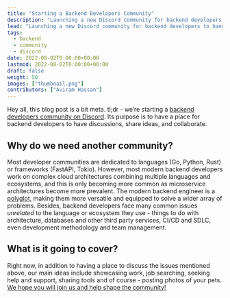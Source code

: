 ```yaml
---
title: "Starting a Backend Developers Community"
description: "Launching a new Discord community for backend developers to hang, discuss and learn from."
lead: "Launching a new Discord community for backend developers to hang, discuss and learn from."
tags:
  - backend
  - community
  - discord
date: 2022-08-02T0:00:00+00:00
lastmod: 2022-08-02T0:00:00+00:00
draft: false
weight: 50
images: ["thumbnail.png"]
contributors: ["Aviram Hassan"]
---
```


Hey all, this blog post is a bit meta. tl;dr - we’re starting a [backend developers community on Discord](https://discord.gg/metalbear). Its purpose is to have a place for backend developers to have discussions, share ideas, and collaborate. 

## Why do we need another community?
Most developer communities are dedicated to languages (Go, Python, Rust) or frameworks (FastAPI, Tokio). However, most modern backend developers work on complex cloud architectures combining multiple languages and ecosystems, and this is only becoming more common as microservice architectures become more prevalent. The modern backend engineer is a [polyglot](https://medium.com/soluto-nashville/why-be-a-polyglot-software-engineer-29cf53465d15), making them more versatile and equipped to solve a wider array of problems. Besides, backend developers face many common issues *unrelated* to the language or ecosystem they use - things to do with architecture, databases and other third party services, CI/CD and SDLC, even development methodology and team management.

## What is it going to cover?
Right now, in addition to having a place to discuss the issues mentioned above, our main ideas include showcasing work, job searching, seeking help and support, sharing tools and of course - posting photos of your pets. 
[We hope you will join us and help shape the community!](https://discord.gg/metalbear)
